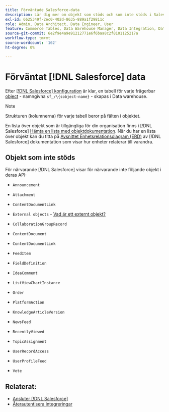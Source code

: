 ```yaml
---
title: Förväntade Salesforce-data
description: Lär dig mer om objekt som stöds och som inte stöds i Salesforce-data.
exl-id: 6625349f-2ec0-402d-8635-889a1f29811c
role: Admin, Data Architect, Data Engineer, User
feature: Commerce Tables, Data Warehouse Manager, Data Integration, Data Import/Export
source-git-commit: 6e2f9e4a9e91212771e6f6baa8c2f8101125217a
workflow-type: tm+mt
source-wordcount: '162'
ht-degree: 0%

---
```


# Förväntat [!DNL Salesforce] data

Efter [[!DNL Salesforce] konfiguration](../integrations/salesforce.md) är klar, en tabell för varje frågerbar [object](https://developer.salesforce.com/docs/atlas.en-us.object_reference.meta/object_reference/sforce_api_objects_concepts.htm) - namngivna `sf_/\{sobject-name}` - skapas i Data warehouse.

>[!NOTE]
>
>Strukturen (kolumnerna) för varje tabell beror på fälten i objektet.

En lista över objekt som är tillgängliga för din organisation finns i [!DNL Salesforce] [Hämta en lista med objektdokumentation](https://developer.salesforce.com/docs/atlas.en-us.api_rest.meta/api_rest/dome_describeGlobal.htm). När du har en lista över objekt kan du titta på [Avsnittet Enhetsrelationsdiagram (ERD)](https://developer.salesforce.com/docs/atlas.en-us.object_reference.meta/object_reference/sforce_api_erd_knowledge.htm) av [!DNL Salesforce] dokumentation som visar hur enheter relaterar till varandra.

## Objekt som inte stöds

För närvarande [!DNL Salesforce] visar för närvarande inte följande objekt i deras API:

* `Announcement`
* `Attachment`
* `ContentDocumentLink`
* `External objects` - [Vad är ett externt objekt?](https://developer.salesforce.com/docs/atlas.en-us.object_reference.meta/object_reference/sforce_api_objects_external_objects.htm)
* `CollaborationGroupRecord`
* `ContentDocument`
* `ContentDocumentLink`
* `FeedItem`
* `FieldDefinition`
* `IdeaComment`
* `ListViewChartInstance`
* `Order`
* `PlatformAction`

* `KnowledgeArticleVersion`
* `NewsFeed`
* `RecentlyViewed`
* `TopicAssignment`
* `UserRecordAccess`
* `UserProfileFeed`
* `Vote`

## Relaterat:

* [Ansluter [!DNL Salesforce]](../integrations/salesforce.md)
* [Återautentisera integreringar](https://experienceleague.adobe.com/docs/commerce-knowledge-base/kb/how-to/mbi-reauthenticating-integrations.html)
